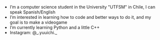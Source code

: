 - I’m a computer science student in the University "UTFSM" in Chile, I can speak Spanish/English
- I’m interested in learning how to code and better ways to do it, and my goal is to make a videogame
- I’m currently learning Python and a little C++
- Instagram: @\_.yuuichi.\_

<!---
TioYuichi/TioYuichi is a ✨ special ✨ repository because its `README.md` (this file) appears on your GitHub profile.
You can click the Preview link to take a look at your changes.
--->
